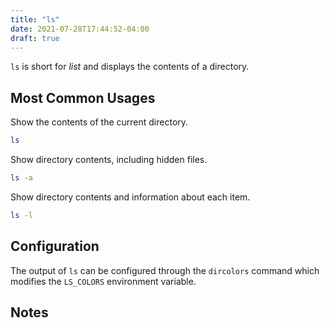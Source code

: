 ```yaml
---
title: "ls"
date: 2021-07-28T17:44:52-04:00
draft: true
---
```


`ls` is short for _list_ and displays the contents of a directory.

## Most Common Usages

Show the contents of the current directory.

```sh
ls
```

Show directory contents, including hidden files.

```sh
ls -a
```

Show directory contents and information about each item.

```sh
ls -l
```

## Configuration

The output of `ls` can be configured through the `dircolors` command which
modifies the `LS_COLORS` environment variable.


## Notes
